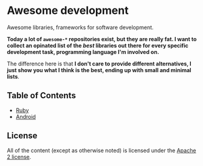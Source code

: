 # Awesome development

Awesome libraries, frameworks for software development.

**Today a lot of `awesome-*` repositories exist, but they are really fat. I want to collect an opinated list of the _best_ libraries out there for every specific development task, programming language I'm involved on.**

The difference here is that **I don't care to provide different alternatives, I just show you what I think is the best, ending up with small and minimal lists**.

## Table of Contents

* [Ruby](./contents/ruby.md)
* [Android](./contents/android.md)

## License

All of the content (except as otherwise noted) is licensed under the [Apache 2 license](LICENSE).
